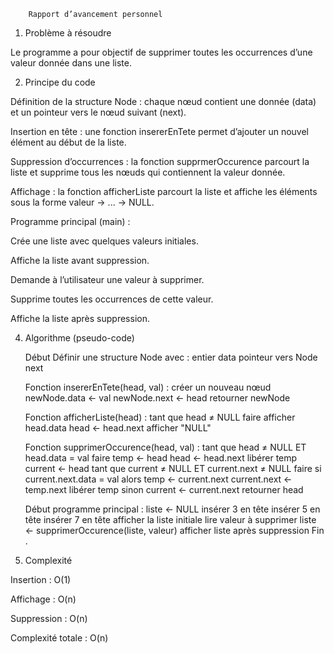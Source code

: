         Rapport d’avancement personnel
1. Problème à résoudre

Le programme a pour objectif de supprimer toutes les occurrences d’une valeur donnée dans une liste.
 
2. Principe du code

Définition de la structure Node : chaque nœud contient une donnée (data) et un pointeur vers le nœud suivant (next).

Insertion en tête : une fonction insererEnTete permet d’ajouter un nouvel élément au début de la liste.

Suppression d’occurrences : la fonction supprmerOccurence parcourt la liste et supprime tous les nœuds qui contiennent la valeur donnée.

Affichage : la fonction afficherListe parcourt la liste et affiche les éléments sous la forme valeur -> ... -> NULL.

Programme principal (main) :

Crée une liste avec quelques valeurs initiales.

Affiche la liste avant suppression.

Demande à l’utilisateur une valeur à supprimer.

Supprime toutes les occurrences de cette valeur.

Affiche la liste après suppression.


4. Algorithme (pseudo-code)

    Début
   Définir une structure Node avec :
       entier data
       pointeur vers Node next

   Fonction insererEnTete(head, val) :
       créer un nouveau nœud
       newNode.data ← val
       newNode.next ← head
       retourner newNode

   Fonction afficherListe(head) :
       tant que head ≠ NULL faire
           afficher head.data
           head ← head.next
       afficher "NULL"

   Fonction supprimerOccurence(head, val) :
       tant que head ≠ NULL ET head.data = val faire
           temp ← head
           head ← head.next
           libérer temp
       current ← head
       tant que current ≠ NULL ET current.next ≠ NULL faire
           si current.next.data = val alors
               temp ← current.next
               current.next ← temp.next
               libérer temp
           sinon
               current ← current.next
       retourner head

   Début programme principal :
       liste ← NULL
       insérer 3 en tête
       insérer 5 en tête
       insérer 7 en tête
       afficher la liste initiale
       lire valeur à supprimer
       liste ← supprimerOccurence(liste, valeur)
       afficher liste après suppression
   Fin
.

6. Complexité

Insertion : O(1)

Affichage : O(n)

Suppression : O(n)

Complexité totale : O(n)
 

